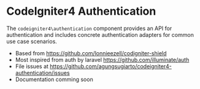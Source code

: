 # CodeIgniter4 Authentication

The `codeigniter4\authentication` component provides an API for authentication and
includes concrete authentication adapters for common use case scenarios.

- Based from https://github.com/lonnieezell/codigniter-shield
- Most inspired from auth by laravel https://github.com/illuminate/auth
- File issues at https://github.com/agungsugiarto/codeigniter4-authentication/issues
- Documentation comming soon
